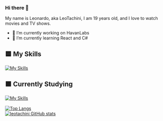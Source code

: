 ### Hi there 👋
My name is Leonardo, aka LeoTachini, I am 19 years old, and I love to watch movies and TV shows.

- 🔭 I’m currently working on HavanLabs
- 🌱 I’m currently learning React and C#

## 🟦 My Skills
  [![My Skills](https://skillicons.dev/icons?i=html,css,javascript,typescript,react,mysql,git,github,vscode)](https://skillicons.dev)<br>
## 🟪 Currently Studying
  [![My Skills](https://skillicons.dev/icons?i=react,next,cs)](https://skillicons.dev)<br>    
        <a href="https://github.com/leotachini">
            <img src="https://github-readme-stats.vercel.app/api/top-langs/?username=leotachini&theme=dark&bg_color=0D1117&text_color=FFFFFF&title_color=FFFFFF&langs_count=8" alt="Top Langs" />
        </a>
        <br>
        <a href="https://github.com/leotachini">
            <img src="https://github-readme-stats.vercel.app/api?username=leotachini&show_icons=true&theme=transparent" alt="leotachini GitHub stats" />
        </a>
    
  
<!--colocar api pokemon aleatorio-->
